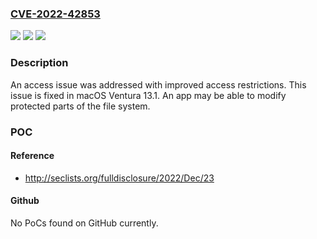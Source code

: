 ### [CVE-2022-42853](https://cve.mitre.org/cgi-bin/cvename.cgi?name=CVE-2022-42853)
![](https://img.shields.io/static/v1?label=Product&message=macOS&color=blue)
![](https://img.shields.io/static/v1?label=Version&message=n%2Fa&color=blue)
![](https://img.shields.io/static/v1?label=Vulnerability&message=An%20app%20may%20be%20able%20to%20modify%20protected%20parts%20of%20the%20file%20system&color=brighgreen)

### Description

An access issue was addressed with improved access restrictions. This issue is fixed in macOS Ventura 13.1. An app may be able to modify protected parts of the file system.

### POC

#### Reference
- http://seclists.org/fulldisclosure/2022/Dec/23

#### Github
No PoCs found on GitHub currently.

